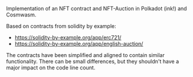 Implementation of an NFT contract and NFT-Auction in Polkadot (ink!) and Cosmwasm.

Based on contracts from solidity by example:

- https://solidity-by-example.org/app/erc721/
- https://solidity-by-example.org/app/english-auction/

The contracts have been simplified and aligned to contain similar functionality.
There can be small differences, but they shouldn't have a major impact on the code line count.
